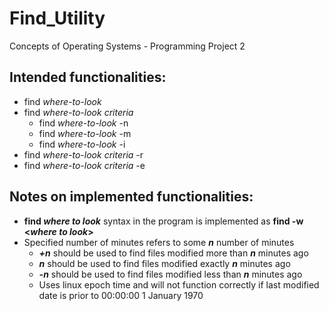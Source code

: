 # Find_Utility
Concepts of Operating Systems - Programming Project 2

## Intended functionalities:
* find *where-to-look*
* find *where-to-look* *criteria*
  * find *where-to-look* -n <specified file name>
  * find *where-to-look* -m <specified number of minutes>
  * find *where-to-look* -i <specified inode number>
* find *where-to-look* *criteria* -r
* find *where-to-look* *criteria* -e <specified unix function>

## Notes on implemented functionalities:
* **find *where to look*** syntax in the program is implemented as **find -w <*where to look*>**
* Specified number of minutes refers to some _**n**_ number of minutes
  * _**+n**_ should be used to find files modified more than _**n**_ minutes ago
  * _**n**_ should be used to find files modified exactly _**n**_ minutes ago
  * _**-n**_ should be used to find files modified less than _**n**_ minutes ago
  * Uses linux epoch time and will not function correctly if last modified date is prior to 00:00:00 1 January 1970

